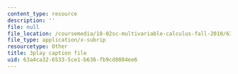 ```yaml
---
content_type: resource
description: ''
file: null
file_location: /coursemedia/18-02sc-multivariable-calculus-fall-2010/63a4ca3265335ce1b636fb9cd8084ee6_2B7e19xi4Sw.vtt
file_type: application/x-subrip
resourcetype: Other
title: 3play caption file
uid: 63a4ca32-6533-5ce1-b636-fb9cd8084ee6
---
```


